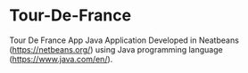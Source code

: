 # Tour-De-France
Tour De France App Java Application Developed in Neatbeans (https://netbeans.org/) using Java programming language (https://www.java.com/en/).
